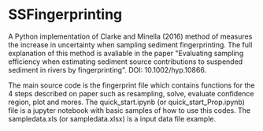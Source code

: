# SSFingerprinting
A Python implementation of Clarke and Minella (2016) method of measures the increase in uncertainty when sampling sediment fingerprinting. The full explanation of this method is avaliable in the paper "Evaluating sampling efficiency when estimating sediment source contributions to suspended sediment in rivers by fingerprinting". DOI: 10.1002/hyp.10866.

The  main source code is the fingerprint file which contains functions for the 4 steps described on paper such as resampling, solve, evaluate confidence region, plot and mores. The quick_start.ipynb (or quick_start_Prop.ipynb)  file is a jupyter notebook with basic samples of how to use this codes. The sampledata.xls (or sampledata.xlsx) is a input data file example.

